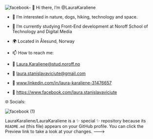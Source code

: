 ![facebook](https://github.com/LauraKaraliene/LauraKaraliene/assets/98472609/6c3541db-0e4d-4d5e-9121-f6f3b2a224b1)- 👋 Hi there, I’m @LauraKaraliene
- 👀 I’m interested in nature, dogs, hiking, technology and space.
- 📖 I’m currently studying Front-End development at Noroff School of Technology and Digital Media
- 🌍 Located in Ålesund, Norway
  
- 📫 How to reach me:

- 👋 Laura.Karaliene@stud.noroff.no
- 👋 laura.stanislavaviciute@gmail.com
- 👋 www.linkedin.com/in/laura-karaliene-31476657
- 👋 https://www.facebook.com/laura.stanislavaviciute
  
🌐 Socials:


![facebook (1)](https://github.com/LauraKaraliene/LauraKaraliene/assets/98472609/28bfe9bd-1868-4a1d-949e-51aa91846635)

LauraKaraliene/LauraKaraliene is a ✨ special ✨ repository because its `README.md` (this file) appears on your GitHub profile.
You can click the Preview link to take a look at your changes.
--->
